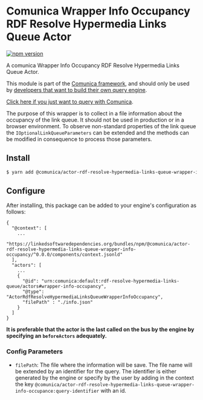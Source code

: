 # Comunica Wrapper Info Occupancy RDF Resolve Hypermedia Links Queue Actor

[![npm version](https://badge.fury.io/js/%40comunica%2Factor-rdf-resolve-hypermedia-links-queue-wrapper-info-occupancy.svg)](https://www.npmjs.com/package/@comunica/actor-rdf-resolve-hypermedia-links-queue-wrapper-info-occupancy)

A comunica Wrapper Info Occupancy RDF Resolve Hypermedia Links Queue Actor.

This module is part of the [Comunica framework](https://github.com/comunica/comunica),
and should only be used by [developers that want to build their own query engine](https://comunica.dev/docs/modify/).

[Click here if you just want to query with Comunica](https://comunica.dev/docs/query/).

The purpose of this wrapper is to collect in a file information about the occupancy of the link queue.
It should not be used in production or in a browser environment.
To observe non-standard properties of the link queue the `IOptionalLinkQueueParameters` can be extended and the methods can be modified in consequence to process those parameters.
## Install

```bash
$ yarn add @comunica/actor-rdf-resolve-hypermedia-links-queue-wrapper-info-occupancy
```

## Configure

After installing, this package can be added to your engine's configuration as follows:
```text
{
  "@context": [
    ...
    "https://linkedsoftwaredependencies.org/bundles/npm/@comunica/actor-rdf-resolve-hypermedia-links-queue-wrapper-info-occupancy/^0.0.0/components/context.jsonld"
  ],
  "actors": [
    ...
    {
      "@id": "urn:comunica:default:rdf-resolve-hypermedia-links-queue/actors#wrapper-info-occupancy",
      "@type": "ActorRdfResolveHypermediaLinksQueueWrapperInfoOccupancy",
      "filePath" : "./info.json"
    }
  ]
}
```
**It is preferable that the actor is the last called on the bus by the engine by specifying an `beforeActors` adequately.**
### Config Parameters

* `filePath`: The file where the information will be save.
The file name will be extended by an identifier for the query.
The identifier is either generated by the engine or specify by the user by adding in the
context the key `@comunica/actor-rdf-resolve-hypermedia-links-queue-wrapper-info-occupance:query-identifier`
with an id.
